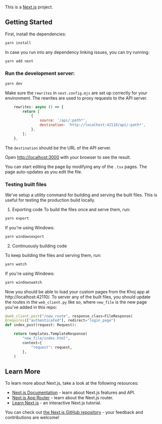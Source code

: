 This is a [Next.js](https://nextjs.org/) project.

## Getting Started

First, install the dependencies:

```bash
yarn install
```

In case you run into any dependency linking issues, you can try running:

```bash
yarn add next
```

### Run the development server:

```bash
yarn dev
```

Make sure the `rewrites` in `next.config.mjs` are set up correctly for your environment. The rewrites are used to proxy requests to the API server.

```js
    rewrites: async () => {
        return [
            {
                source: '/api/:path*',
                destination: 'http://localhost:42110/api/:path*',
            },
        ];
    },
```

The `destination` should be the URL of the API server.

Open [http://localhost:3000](http://localhost:3000) with your browser to see the result.

You can start editing the page by modifying any of the `.tsx` pages. The page auto-updates as you edit the file.

### Testing built files

We've setup a utility command for building and serving the built files. This is useful for testing the production build locally.

1. Exporting code
To build the files once and serve them, run:
```bash
yarn export
```

If you're using Windows:
```bash
yarn windowsexport
```


2. Continuously building code

To keep building the files and serving them, run:
```bash
yarn watch
```

If you're using Windows:
```bash
yarn windowswatch
```

Now you should be able to load your custom pages from the Khoj app at http://localhost:42110/. To server any of the built files, you should update the routes in the `web_client.py` like so, where `new_file` is the new page you've added in this repo:

```python
@web_client.post("/new_route", response_class=FileResponse)
@requires(["authenticated"], redirect="login_page")
def index_post(request: Request):

    return templates.TemplateResponse(
        "new_file/index.html",
        context={
            "request": request,
        },
    )
```

## Learn More

To learn more about Next.js, take a look at the following resources:

- [Next.js Documentation](https://nextjs.org/docs) - learn about Next.js features and API.
- [Next.js App Router](https://nextjs.org/docs/app) - learn about the Next.js router.
- [Learn Next.js](https://nextjs.org/learn) - an interactive Next.js tutorial.

You can check out [the Next.js GitHub repository](https://github.com/vercel/next.js/) - your feedback and contributions are welcome!
